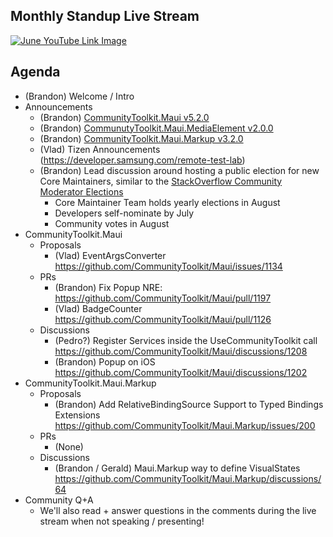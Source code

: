 ## Monthly Standup Live Stream

[![June YouTube Link Image](https://github.com/CommunityToolkit/Maui/assets/13558917/9d483394-51e8-484a-a758-77a598d12e33)](https://www.youtube.com/watch?v=nrJc5lLN2gM)


## Agenda

- (Brandon) Welcome / Intro
- Announcements
  - (Brandon) [CommunityToolkit.Maui v5.2.0](https://github.com/CommunityToolkit/Maui/releases/tag/5.2.0)
  - (Brandon) [CommunutyToolkit.Maui.MediaElement v2.0.0](https://github.com/CommunityToolkit/Maui/releases/tag/2.0.0-mediaelement)
  - (Brandon) [CommunityToolkit.Maui.Markup v3.2.0](https://github.com/CommunityToolkit/Maui.Markup/releases/tag/3.2.0)
  - (Vlad) Tizen Announcements (https://developer.samsung.com/remote-test-lab)
  - (Brandon) Lead discussion around hosting a public election for new Core Maintainers, similar to the [StackOverflow Community Moderator Elections](https://stackoverflow.com/election)
    - Core Maintainer Team holds yearly elections in August
    - Developers self-nominate by July
    - Community votes in August
- CommunityToolkit.Maui
  - Proposals
    - (Vlad) EventArgsConverter https://github.com/CommunityToolkit/Maui/issues/1134
  - PRs
    - (Brandon) Fix Popup NRE: https://github.com/CommunityToolkit/Maui/pull/1197
    - (Vlad) BadgeCounter https://github.com/CommunityToolkit/Maui/pull/1126
  - Discussions
    - (Pedro?) Register Services inside the UseCommunityToolkit call https://github.com/CommunityToolkit/Maui/discussions/1208
    - (Brandon) Popup on iOS https://github.com/CommunityToolkit/Maui/discussions/1202
- CommunityToolkit.Maui.Markup
  - Proposals
    - (Brandon) Add RelativeBindingSource Support to Typed Bindings Extensions https://github.com/CommunityToolkit/Maui.Markup/issues/200
  - PRs
    - (None)
  - Discussions
    - (Brandon / Gerald) Maui.Markup way to define VisualStates https://github.com/CommunityToolkit/Maui.Markup/discussions/64
- Community Q+A
  - We'll also read + answer questions in the comments during the live stream when not speaking / presenting!